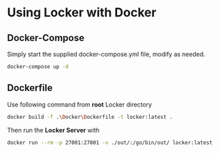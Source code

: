# Using Locker with Docker
## Docker-Compose
Simply start the supplied docker-compose.yml file, modify as needed.
```bash
docker-compose up -d
```
## Dockerfile

Use following command from **root** Locker directory
```bash
docker build -f .\Docker\Dockerfile -t locker:latest .
```

Then run the **Locker Server** with
```bash
docker run --rm -p 27001:27001 -v ./out/:/go/bin/out/ locker:latest
```